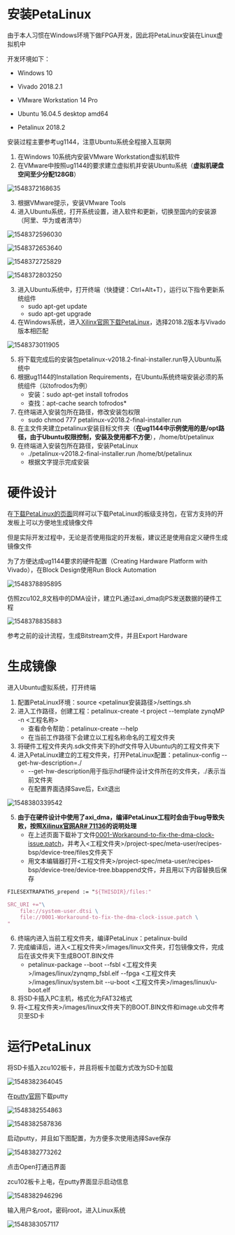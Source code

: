 # 安装PetaLinux

由于本人习惯在Windows环境下做FPGA开发，因此将PetaLinux安装在Linux虚拟机中

开发环境如下：

-   Windows 10

-   Vivado 2018.2.1

-   VMware Workstation 14 Pro

-   Ubuntu 16.04.5 desktop amd64

-   Petalinux 2018.2

安装过程主要参考ug1144，注意Ubuntu系统全程接入互联网

1.  在Windows 10系统内安装VMware Workstation虚拟机软件
2.  在VMware中按照ug1144的要求建立虚拟机并安装Ubuntu系统（**虚拟机硬盘空间至少分配128GB**）

![1548372168635](assets/1548372168635.png)

3.  根据VMware提示，安装VMware Tools
4.  进入Ubuntu系统，打开系统设置，进入软件和更新，切换至国内的安装源（阿里、华为或者清华）

![1548372596030](assets/1548372596030.png)

![1548372653640](assets/1548372653640.png)

![1548372725829](assets/1548372725829.png)

![1548372803250](assets/1548372803250.png)

3.  进入Ubuntu系统中，打开终端（快捷键：Ctrl+Alt+T），运行以下指令更新系统组件
    -   sudo apt-get update
    -   sudo apt-get upgrade
4.  在Windows系统，进入[Xilinx官网下载PetaLinux](https://www.xilinx.com/support/download/index.html/content/xilinx/en/downloadNav/embedded-design-tools.html)，选择2018.2版本与Vivado版本相匹配

![1548373011905](assets/1548373011905.png)

5.  将下载完成后的安装包petalinux-v2018.2-final-installer.run导入Ubuntu系统中
6.  根据ug1144的Installation Requirements，在Ubuntu系统终端安装必须的系统组件（以tofrodos为例）
    -   安装：sudo apt-get install tofrodos
    -   查找：apt-cache search tofrodos*
7.  在终端进入安装包所在路径，修改安装包权限
    -   sudo chmod 777 petalinux-v2018.2-final-installer.run
8.  在主文件夹建立petalinux安装目标文件夹（**在ug1144中示例使用的是/opt路径，由于Ubuntu权限控制，安装及使用都不方便**），/home/bt/petalinux
9.  在终端进入安装包所在路径，安装PetaLinux
    -   ./petalinux-v2018.2-final-installer.run /home/bt/petalinux
    -   根据文字提示完成安装

# 硬件设计

在[下载PetaLinux的页面](https://www.xilinx.com/support/download/index.html/content/xilinx/en/downloadNav/embedded-design-tools.html)同样可以下载PetaLinux的板级支持包，在官方支持的开发板上可以方便地生成镜像文件

但是实际开发过程中，无论是否使用指定的开发板，建议还是使用自定义硬件生成镜像文件

为了方便达成ug1144要求的硬件配置（Creating Hardware Platform with Vivado），在Block Design使用Run Block Automation

![1548378895895](assets/1548378895895.png)

仿照zcu102_8文档中的DMA设计，建立PL通过axi_dma向PS发送数据的硬件工程

![1548378835883](assets/1548378835883.png)

参考之前的设计流程，生成Bitstream文件，并且Export Hardware

# 生成镜像

进入Ubuntu虚拟系统，打开终端

1.  配置PetaLinux环境：source <petalinux安装路径>/settings.sh
2.  进入工作路径，创建工程：petalinux-create -t project --template zynqMP -n <工程名称>
    -   查看命令帮助：petalinux-create --help
    -   在当前工作路径下会建立以工程名称命名的工程文件夹
3.  将硬件工程文件夹内.sdk文件夹下的hdf文件导入Ubuntu内的工程文件夹下
4.  进入PetaLinux建立的工程文件夹，打开PetaLinux配置：petalinux-config --get-hw-description=./
    -   --get-hw-description用于指示hdf硬件设计文件所在的文件夹，./表示当前文件夹
    -   在配置界面选择Save后，Exit退出

![1548380339542](assets/1548380339542.png)

5.  **由于在硬件设计中使用了axi_dma，编译PetaLinux工程时会由于bug导致失败，按照[Xilinux官网AR# 71136](https://www.xilinx.com/support/answers/71136.html)的说明处理**
    -   在上述页面下载补丁文件[0001-Workaround-to-fix-the-dma-clock-issue.patch](https://www.xilinx.com/Attachment/0001-Workaround-to-fix-the-dma-clock-issue.patch)，并考入<工程文件夹>/project-spec/meta-user/recipes-bsp/device-tree/files文件夹下
    -   用文本编辑器打开<工程文件夹>/project-spec/meta-user/recipes-bsp/device-tree/device-tree.bbappend文件，并且用以下内容替换后保存

```tex
FILESEXTRAPATHS_prepend := "${THISDIR}/files:"

SRC_URI +="\
    file://system-user.dtsi \
    file://0001-Workaround-to-fix-the-dma-clock-issue.patch \
"
```

6.  终端内进入当前工程文件夹，编译PetaLinux：petalinux-build
7.  完成编译后，进入<工程文件夹>/images/linux文件夹，打包镜像文件，完成后在该文件夹下生成BOOT.BIN文件
    -   petalinux-package --boot --fsbl <工程文件夹>/images/linux/zynqmp_fsbl.elf --fpga <工程文件夹>/images/linux/system.bit --u-boot <工程文件夹>/images/linux/u-boot.elf
8.  将SD卡插入PC主机，格式化为FAT32格式
9.  将<工程文件夹>/images/linux文件夹下的BOOT.BIN文件和image.ub文件考贝至SD卡

# 运行PetaLinux

将SD卡插入zcu102板卡，并且将板卡加载方式改为SD卡加载

![1548382364045](assets/1548382364045.png)

在[putty官网](https://putty.org/)下载putty

![1548382554863](assets/1548382554863.png)

![1548382587836](assets/1548382587836.png)

启动putty，并且如下图配置，为方便多次使用选择Save保存

![1548382773262](assets/1548382773262.png)

点击Open打通迅界面

zcu102板卡上电，在putty界面显示启动信息

![1548382946296](assets/1548382946296.png)

输入用户名root，密码root，进入Linux系统

![1548383057117](assets/1548383057117.png)

